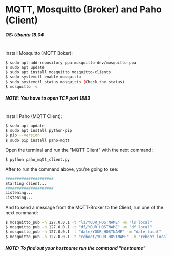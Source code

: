 # MQTT, Mosquitto (Broker) and Paho (Client)

##### OS: Ubuntu 18.04
\
Install Mosquitto (MQTT Boker):
```sh
$ sudo apt-add-repository ppa:mosquitto-dev/mosquitto-ppa
$ sudo apt update
$ sudo apt install mosquitto mosquitto-clients
$ sudo systemctl enable mosquitto
$ sudo systemctl status mosquitto (Check the status)
$ mosquitto -v
```
##### NOTE: You have to open TCP port 1883 
\
Install Paho (MQTT Client):
```sh
$ sudo apt update
$ sudo apt install python-pip
$ pip --version
$ sudo pip install paho-mqtt
```
Open the terminal and run the "MQTT Client" with the next command:
```sh
$ python paho_mqtt_client.py
```
After to run the command above, you're going to see:
```sh
#####################
Starting client...
#####################
Listening...
Listening...
```
And to send a message from the MQTT-Broker to the Client, run one of the next command:
```sh
$ mosquitto_pub -h 127.0.0.1 -t "ls/YOUR_HOSTNAME" -m "ls local"
$ mosquitto_pub -h 127.0.0.1 -t "df/YOUR_HOSTNAME" -m "df local"
$ mosquitto_pub -h 127.0.0.1 -t "date/YOUR_HOSTNAME" -m "date local"
$ mosquitto_pub -h 127.0.0.1 -t "reboot/YOUR_HOSTNAME" -m "reboot local" (If you run this command the computer / device is going to be rebooted)
```
##### NOTE: To find out your hostname run the command "hostname"